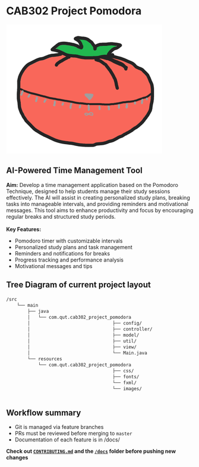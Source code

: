 # CAB302 Project Pomodora
![Logo](src/main/resources/com/qut/cab302_project_pomodora/images/logocolor.png)
## AI-Powered Time Management Tool
**Aim:**  Develop a time management application based on the Pomodoro Technique, designed to help students manage their study sessions effectively. The AI will assist in creating personalized study plans, breaking tasks into manageable intervals, and providing reminders and motivational messages. This tool aims to enhance productivity and focus by encouraging regular breaks and structured study periods.
<br><br>
**Key Features:**
 - Pomodoro timer with customizable intervals
 - Personalized study plans and task management
 - Reminders and notifications for breaks
 - Progress tracking and performance analysis
 - Motivational messages and tips

## Tree Diagram of current project layout

``` 
/src 
    └── main 
        ├── java 
        │   └── com.qut.cab302_project_pomodora 
        │                               ├── config/
        │                               ├── controller/
        │                               ├── model/ 
        │                               ├── util/
        │                               ├── view/
        │                               └── Main.java 
        └── resources
            └── com.qut.cab302_project_pomodora 
                                        ├── css/ 
                                        ├── fonts/ 
                                        └── fxml/
                                        └── images/
            
```
## Workflow summary
- Git is managed via feature branches
- PRs must be reviewed before merging to `master`
- Documentation of each feature is in /docs/ 

**Check out [`CONTRIBUTING.md`](CONTRIBUTING.md) and the [`/docs`](docs/) folder before pushing new changes**
